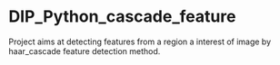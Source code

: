 # DIP_Python_cascade_feature
Project aims at detecting features from a region a interest of image by haar_cascade feature detection method.
